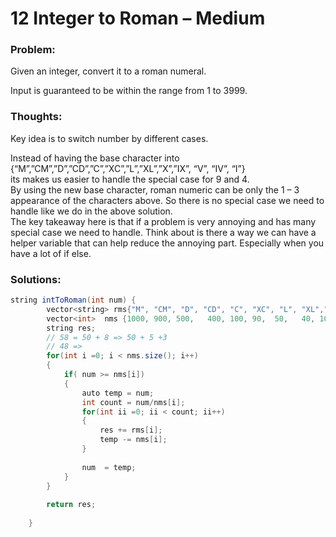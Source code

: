 # 12 Integer to Roman – Medium

### Problem:

Given an integer, convert it to a roman numeral.

Input is guaranteed to be within the range from 1 to 3999.

### Thoughts:

Key idea is to switch number by different cases.

Instead of having the base character into  
{“M”,”CM”,”D”,”CD”,”C”,”XC”,”L”,”XL”,”X”,”IX”, “V”, “IV”, “I”}  
its makes us easier to handle the special case for 9 and 4.  
By using the new base character, roman numeric can be only the 1 – 3 appearance of the characters above. So there is no special case we need to handle like we do in the above solution.  
The key takeaway here is that if a problem is very annoying and has many special case we need to handle. Think about is there a way we can have a helper variable that can help reduce the annoying part. Especially when you have a lot of if else.

### Solutions:

```java
string intToRoman(int num) {
        vector<string> rms{"M", "CM", "D", "CD", "C", "XC", "L", "XL","X", "IX", "V", "IV", "I"};
        vector<int>  nms {1000, 900, 500,   400, 100, 90,  50,   40, 10,   9,    5,   4, 1};
        string res;
        // 58 = 50 + 8 => 50 + 5 +3
        // 48 => 
        for(int i =0; i < nms.size(); i++)
        {
            if( num >= nms[i])
            {
                auto temp = num;
                int count = num/nms[i];
                for(int ii =0; ii < count; ii++)
                {
                    res += rms[i];
                    temp -= nms[i];
                }
                
                num  = temp;
            }
        }
        
        return res;
        
    }
```



